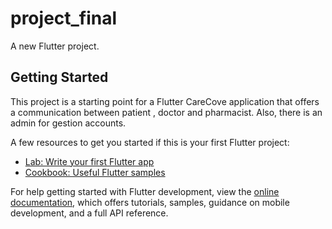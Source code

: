 # project_final

A new Flutter project.

## Getting Started

This project is a starting point for a Flutter CareCove application that offers a communication between patient , doctor and pharmacist.
Also, there is an admin for gestion accounts.

A few resources to get you started if this is your first Flutter project:

- [Lab: Write your first Flutter app](https://docs.flutter.dev/get-started/codelab)
- [Cookbook: Useful Flutter samples](https://docs.flutter.dev/cookbook)

For help getting started with Flutter development, view the
[online documentation](https://docs.flutter.dev/), which offers tutorials,
samples, guidance on mobile development, and a full API reference.
